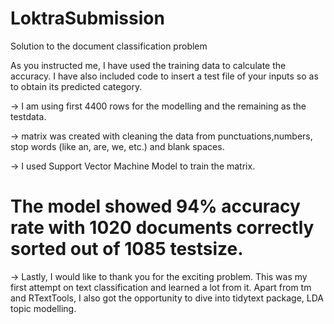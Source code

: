 # LoktraSubmission
Solution to the document classification problem

As you instructed me, I have used the training data to calculate the accuracy.
I have also included code to insert a test file of your inputs so as to obtain its predicted category.

-> I am using first 4400 rows for the modelling and the remaining as the testdata.

-> matrix was created with cleaning the data from punctuations,numbers, stop words (like an, are, we, etc.) and blank spaces. 

-> I used Support Vector Machine Model to train the matrix. 

 # The model showed 94% accuracy rate with 1020 documents correctly sorted out of 1085 testsize.

-> Lastly, I would like to thank you for the exciting problem. This was my first attempt on text classification and learned a lot from it. Apart from tm and RTextTools, I also got the opportunity to dive into tidytext package, LDA topic modelling.
